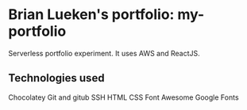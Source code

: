 # Brian Lueken's portfolio: my-portfolio
Serverless portfolio experiment.
It uses AWS and ReactJS.

## Technologies used

Chocolatey
Git and gitub
SSH
HTML
CSS
Font Awesome
Google Fonts
